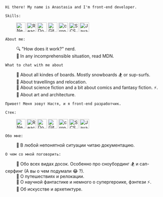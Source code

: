 `Hi there! My name is Anastasia and I'm front-end developer.`

`Skills:`

&nbsp;&nbsp;&nbsp;&nbsp;&nbsp;&nbsp;&nbsp;&nbsp;
<a href="https://nextjs.org/" title="Next.js"><img src="https://img.shields.io/badge/Next.js-000000?logo=next.js&logoColor=white" alt="Next.js" height="30px"></a>
<a href="https://reactjs.org/" title="React"><img src="https://img.shields.io/badge/React-%23FFFFFF%20?logo=react&logoColor=%23000000%20&color=%2361DAFB" alt="React" height="30px"></a>
<a href="https://www.docker.com/" title="Docker"><img src="https://img.shields.io/badge/Docker-2496ED?logo=docker&logoColor=white" alt="Docker" height="30px"></a>
<a href="https://docs.gitlab.com/ee/ci/" title="GitLab CI"><img src="https://img.shields.io/badge/GitLab%20CI-FC6D26?logo=gitlab&logoColor=white" alt="GitLab CI" height="30px"></a>
<a href="#" title="cron jobs"><img src="https://img.shields.io/badge/cron‑jobs‑active-brightgreen?logo=cron&logoColor=white" alt="cron jobs" height="30px"></a>
<a href="https://www.w3.org/TR/CSS/" title="CSS3"><img src="https://img.shields.io/badge/Sass-C69?logo=sass&logoColor=fff" alt="SCSS" height="30px"></a>
<a href="https://developer.mozilla.org/en-US/docs/Web/JavaScript" title="JavaScript"><img alt="JavaScript" src="https://img.shields.io/badge/JavaScript-%23000000?logo=javascript&logoColor=%23000000&color=%23F7DF1E" alt="JavaScript" height="30px"></a>

`About me:`

&nbsp;&nbsp;&nbsp;&nbsp;&nbsp;&nbsp;&nbsp;&nbsp; :mag: "How does it work?" nerd. <br />
&nbsp;&nbsp;&nbsp;&nbsp;&nbsp;&nbsp;&nbsp;&nbsp; :page_with_curl: In any incomprehensible situation, read MDN. <br />

`What to chat with me about`

&nbsp;&nbsp;&nbsp;&nbsp;&nbsp;&nbsp;&nbsp;&nbsp; :speech_balloon: About all kindes of boards. Mostly snowboards :snowboarder: or sup-surfs. <br />
&nbsp;&nbsp;&nbsp;&nbsp;&nbsp;&nbsp;&nbsp;&nbsp; :speech_balloon: About travellings and relocation. <br />
&nbsp;&nbsp;&nbsp;&nbsp;&nbsp;&nbsp;&nbsp;&nbsp; :speech_balloon: About science fiction and a bit about comics and fantasy fiction. :zap:. <br />
&nbsp;&nbsp;&nbsp;&nbsp;&nbsp;&nbsp;&nbsp;&nbsp; :speech_balloon: About art and architecture. <br />

`Привет! Меня зовут Настя, и я front-end разработчик.`

`Стек:`

&nbsp;&nbsp;&nbsp;&nbsp;&nbsp;&nbsp;&nbsp;&nbsp;
<a href="https://nextjs.org/" title="Next.js"><img src="https://img.shields.io/badge/Next.js-000000?logo=next.js&logoColor=white" alt="Next.js" height="30px"></a>
<a href="https://reactjs.org/" title="React"><img src="https://img.shields.io/badge/React-%23FFFFFF%20?logo=react&logoColor=%23000000%20&color=%2361DAFB" alt="React" height="30px"></a>
<a href="https://www.docker.com/" title="Docker"><img src="https://img.shields.io/badge/Docker-2496ED?logo=docker&logoColor=white" alt="Docker" height="30px"></a>
<a href="https://docs.gitlab.com/ee/ci/" title="GitLab CI"><img src="https://img.shields.io/badge/GitLab%20CI-FC6D26?logo=gitlab&logoColor=white" alt="GitLab CI" height="30px"></a>
<a href="#" title="cron jobs"><img src="https://img.shields.io/badge/cron‑jobs‑active-brightgreen?logo=cron&logoColor=white" alt="cron jobs" height="30px"></a>
<a href="https://www.w3.org/TR/CSS/" title="CSS3"><img src="https://img.shields.io/badge/Sass-C69?logo=sass&logoColor=fff" alt="SCSS" height="30px"></a>
<a href="https://developer.mozilla.org/en-US/docs/Web/JavaScript" title="JavaScript"><img alt="JavaScript" src="https://img.shields.io/badge/JavaScript-%23000000?logo=javascript&logoColor=%23000000&color=%23F7DF1E" alt="JavaScript" height="30px"></a>

`Обо мне:`

&nbsp;&nbsp;&nbsp;&nbsp;&nbsp;&nbsp;&nbsp;&nbsp; :page_with_curl: В любой непонятной ситуации читаю документацию. <br />

`О чем со мной поговорить:`

&nbsp;&nbsp;&nbsp;&nbsp;&nbsp;&nbsp;&nbsp;&nbsp; :speech_balloon: Обо всех видах досок. Особенно про сноубординг :snowboarder: и сап-серфинг (А вы о чем подумали :joy: ?). <br />
&nbsp;&nbsp;&nbsp;&nbsp;&nbsp;&nbsp;&nbsp;&nbsp; :speech_balloon: О путешествиях и релокации. <br />
&nbsp;&nbsp;&nbsp;&nbsp;&nbsp;&nbsp;&nbsp;&nbsp; :speech_balloon: О научной фантастике и немного о супергероике, фэнтези :zap:. <br />
&nbsp;&nbsp;&nbsp;&nbsp;&nbsp;&nbsp;&nbsp;&nbsp; :speech_balloon: Об искусстве и архетиктуре. <br />
